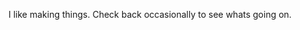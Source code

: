 I like making things. Check back occasionally to see whats going on.



     
     
     
     
     
     
     
     
     
     
    



                                                                                

                    

                                                                               

